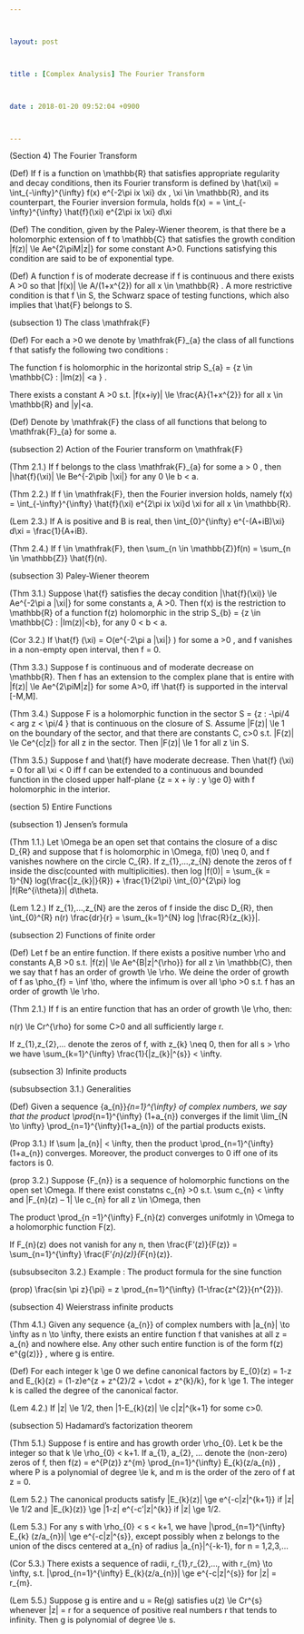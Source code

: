```yaml
---



layout: post



title : [Complex Analysis] The Fourier Transform



date : 2018-01-20 09:52:04 +0900



---
```


(Section 4) The Fourier Transform

(Def) If f is a function on \mathbb{R} that satisfies appropriate regularity and decay conditions, then its Fourier transform is defined by \hat(\xi) = \int_{-\infty}^{\infty} f(x) e^{-2\pi ix \xi} dx , \xi \in \mathbb{R}, and its counterpart, the Fourier inversion formula, holds f(x) = = \int_{-\infty}^{\infty} \hat{f}(\xi) e^{2\pi ix \xi} d\xi

(Def) The condition, given by the Paley-Wiener theorem, is that there be a holomorphic extension of f to \mathbb{C} that satisfies the growth condition |f(z)| \le Ae^{2\piM|z|} for some constant A>0. Functions satisfying this condition are said to be of exponential type.

(Def) A function f is of moderate decrease if f is continuous and there exists A >0 so that |f(x)| \le A/(1+x^{2}) for all x \in \mathbb{R} . A more restrictive condition is that f \in S, the Schwarz space of testing functions, which also implies that \hat{F} belongs to S.

(subsection 1) The class \mathfrak{F}

(Def) For each a >0 we denote by \mathfrak{F}_{a} the class of all functions f that satisfy the following two conditions :

The function f is holomorphic in the horizontal strip S_{a} = {z \in \mathbb{C} : |Im(z)| <a } . 

There exists a constant A >0 s.t. |f(x+iy)| \le \frac{A}{1+x^{2}} for all x \in \mathbb{R} and |y|<a.

(Def) Denote by \mathfrak{F} the class of all functions that belong to \mathfrak{F}_{a} for some a.

(subsection 2) Action of the Fourier transform on \mathfrak{F}

(Thm 2.1.) If f belongs to the class \mathfrak{F}_{a} for some a > 0 , then |\hat{f}(\xi)| \le Be^{-2\pib |\xi|} for any 0 \le b < a.

(Thm 2.2.) If f \in \mathfrak{F}, then the Fourier inversion holds, namely f(x) = \int_{-\infty}^{\infty} \hat{f}(\xi) e^{2\pi ix \xi}d \xi for all x \in \mathbb{R}.

(Lem 2.3.) If A is positive and B is real, then \int_{0}^{\infty} e^{-(A+iB)\xi} d\xi = \frac{1}{A+iB}.

(Thm 2.4.) If f \in \mathfrak{F}, then \sum_{n \in \mathbb{Z}}f(n) = \sum_{n \in \mathbb{Z}} \hat{f}(n).

(subsection 3) Paley-Wiener theorem

(Thm 3.1.) Suppose \hat{f} satisfies the decay condition |\hat{f}(\xi)} \le Ae^{-2\pi a |\xi|} for some constants a, A >0. Then f(x) is the restriction to \mathbb{R} of a function f(z) holomorphic in the strip S_{b} = {z \in \mathbb{C} : |Im(z)|<b}, for any 0 < b < a.

(Cor 3.2.) If \hat{f} (\xi) = O(e^{-2\pi a |\xi|} ) for some a >0 , and f vanishes in a non-empty open interval, then f = 0.

(Thm 3.3.) Suppose f is continuous and of moderate decrease on \mathbb{R}. Then f has an extension to the complex plane that is entire with |f(z)| \le Ae^{2\piM|z|} for some A>0, iff \hat{f} is supported in the interval [-M,M].

(Thm 3.4.) Suppose F is a holomorphic function in the sector S = {z : -\pi/4 < arg z < \pi/4 } that is continuous on the closure of S. Assume |F(z)| \le 1 on the boundary of the sector, and that there are constants C, c>0 s.t. |F(z)| \le Ce^{c|z|} for all z in the sector. Then |F(z)| \le 1 for all z \in S.

(Thm 3.5.) Suppose f and \hat{f} have moderate decrease. Then \hat{f} (\xi) = 0 for all \xi < 0 iff f can be extended to a continuous and bounded function in the closed upper half-plane {z = x + iy : y \ge 0} with f holomorphic in the interior.

(section 5) Entire Functions

(subsection 1) Jensen’s formula

(Thm 1.1.) Let \Omega be an open set that contains the closure of a disc D_{R} and suppose that f is holomorphic in \Omega, f(0) \neq 0, and f vanishes nowhere on the circle C_{R}. If z_{1},…,z_{N} denote the zeros of f inside the disc(counted with multiplicities). then log |f(0)| = \sum_{k = 1}^{N} log(\frac{|z_{k}|}{R}) + \frac{1}{2\pi} \int_{0}^{2\pi} log |f(Re^{i\theta})| d\theta.

(Lem 1.2.) If z_{1},…,z_{N} are the zeros of f inside the disc D_{R}, then \int_{0}^{R} n(r) \frac{dr}{r} = \sum_{k=1}^{N} log |\frac{R}{z_{k}}|.

(subsection 2) Functions of finite order

(Def) Let f be an entire function. If there exists a positive number \rho and constants A,B >0 s.t. |f(z)| \le Ae^{B|z|^{\rho}} for all z \in \mathbb{C}, then we say that f has an order of growth \le \rho. We deine the order of growth of f as \pho_{f} = \inf \tho, where the infimum is over all \pho >0 s.t. f has an order of growth \le \rho.

(Thm 2.1.) If f is an entire function that has an order of growth \le \rho, then:

n(r) \le Cr^{\rho} for some C>0 and all sufficiently large r.

If z_{1},z_{2},… denote the zeros of f, with z_{k} \neq 0, then for all s > \rho we have \sum_{k=1}^{\infty} \frac{1}{|z_{k}|^{s}} < \infty.

(subsection 3) Infinite products 

(subsubsection 3.1.) Generalities

(Def) Given a sequence {a_{n}}_{n=1}^{\infty} of complex numbers, we say that the product \prod_{n=1}^{\infty} (1+a_{n}) converges if the limit \lim_{N \to \infty} \prod_{n=1}^{\infty}(1+a_{n}) of the partial products exists.

(Prop 3.1.) If \sum |a_{n}| < \infty, then the product \prod_{n=1}^{\infty} (1+a_{n}) converges. Moreover, the product converges to 0 iff one of its factors is 0.

(prop 3.2.) Suppose {F_{n}} is a sequence of holomorphic functions on the open set \Omega. If there exist constatns c_{n} >0 s.t. \sum c_{n} < \infty and |F_{n}(z) – 1| \le c_{n} for all z \in \Omega, then

The product \prod_{n =1}^{\infty} F_{n}(z) converges unifotmly in \Omega to a holomorphic function F(z).

If F_{n}(z) does not vanish for any n, then \frac{F’(z)}{F(z)} = \sum_{n=1}^{\infty} \frac{F’_{n}(z)}{F_{n}(z)}.

(subsubseciton 3.2.) Example : The product formula for the sine function

(prop) \frac{sin \pi z}{\pi} = z \prod_{n=1}^{\infty} (1-\frac{z^{2}}{n^{2}}).

(subsection 4) Weierstrass infinite products

(Thm 4.1.) Given any sequence {a_{n}} of complex numbers with |a_{n}| \to \infty as n \to \infty, there exists an entire function f that vanishes at all z = a_{n} and nowhere else. Any other such entire function is of the form f(z) e^{g(z)}} , where g is entire.

(Def) For each integer k \ge 0 we define canonical factors by E_{0}(z) = 1-z and E_{k}(z) = (1-z)e^{z + z^{2}/2 + \cdot + z^{k}/k}, for k \ge 1. The integer k is called the degree of the canonical factor.

(Lem 4.2.) If |z| \le 1/2, then |1-E_{k}(z)| \le c|z|^{k+1} for some c>0.

(subsection 5) Hadamard’s factorization theorem

(Thm 5.1.) Suppose f is entire and has growth order \rho_{0}. Let k be the integer so that k \le \rho_{0} < k+1. If a_{1}, a_{2}, … denote the (non-zero) zeros of f, then f(z) = e^{P(z)} z^{m} \prod_{n=1}^{\infty} E_{k}(z/a_{n}) , where P is a polynomial of degree \le k, and m is the order of the zero of f at z = 0.

(Lem 5.2.) The canonical products satisfy |E_{k}(z)| \ge e^{-c|z|^{k+1}} if |z| \le 1/2 and |E_{k}(z)} \ge |1-z| e^{-c’|z|^{k}} if |z| \ge 1/2.

(Lem 5.3.) For any s with \rho_{0} < s < k+1, we have |\prod_{n=1}^{\infty} E_{k} (z/a_{n})| \ge e^{-c|z|^{s}}, except possibly when z belongs to the union of the discs centered at a_{n} of radius |a_{n}|^{-k-1}, for n = 1,2,3,…

(Cor 5.3.) There exists a sequence of radii, r_{1},r_{2},…, with r_{m} \to \infty, s.t. |\prod_{n=1}^{\infty} E_{k}(z/a_{n})| \ge e^{-c|z|^{s}} for |z| = r_{m}.

(Lem 5.5.) Suppose g is entire and u = Re(g) satisfies u(z) \le Cr^{s} whenever |z| = r for a sequence of positive real numbers r that tends to infinity. Then g is polynomial of degree \le s.


